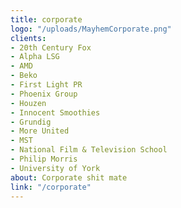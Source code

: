 ```yaml
---
title: corporate
logo: "/uploads/MayhemCorporate.png"
clients:
- 20th Century Fox
- Alpha LSG
- AMD
- Beko
- First Light PR
- Phoenix Group
- Houzen
- Innocent Smoothies
- Grundig
- More United
- MST
- National Film & Television School
- Philip Morris
- University of York
about: Corporate shit mate
link: "/corporate"
---
```


